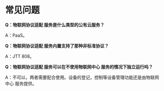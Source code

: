 # 常见问题

**Q：物联网协议适配 服务是什么类型的公有云服务？**

A：PaaS。


**Q：物联网协议适配 服务内置支持了那种非标准协议？**

A：JTT 808。


**Q：物联网协议适配 服务可以在不使用物联网中心 服务的情况下独立运行吗？**

A：不可以，两者需要配合使用。设备的登记，控制等设备管理功能还是由物联网中心 服务提供。



